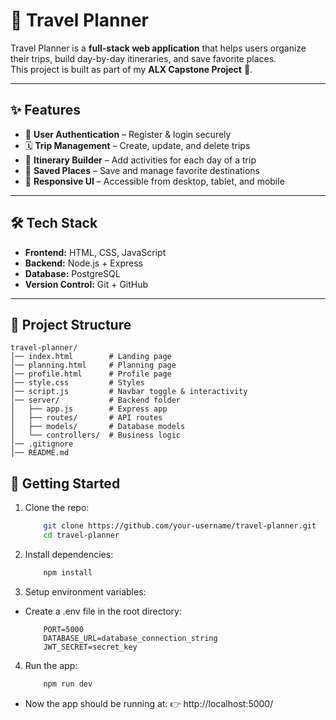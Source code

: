 # 🧳 Travel Planner

Travel Planner is a **full-stack web application** that helps users organize their trips, build day-by-day itineraries, and save favorite places.  
This project is built as part of my **ALX Capstone Project** 🚀.  

---

## ✨ Features
- 🔐 **User Authentication** – Register & login securely  
- 🗓 **Trip Management** – Create, update, and delete trips  
- 📅 **Itinerary Builder** – Add activities for each day of a trip  
- 📍 **Saved Places** – Save and manage favorite destinations  
- 📱 **Responsive UI** – Accessible from desktop, tablet, and mobile  

---

## 🛠 Tech Stack
- **Frontend:** HTML, CSS, JavaScript
- **Backend:** Node.js + Express  
- **Database:** PostgreSQL
- **Version Control:** Git + GitHub  

---

## 📂 Project Structure
```plaintext
travel-planner/
│── index.html        # Landing page
│── planning.html     # Planning page
│── profile.html      # Profile page
│── style.css         # Styles
│── script.js         # Navbar toggle & interactivity
│── server/           # Backend folder
│   ├── app.js        # Express app
│   ├── routes/       # API routes
│   ├── models/       # Database models
│   └── controllers/  # Business logic
│── .gitignore
│── README.md
```
## 🚀 Getting Started
1. Clone the repo:
	```bash
		git clone https://github.com/your-username/travel-planner.git
		cd travel-planner
	```
2. Install dependencies:
	```bash
		npm install
	```
3. Setup environment variables:

- Create a .env file in the root directory:
	```env
		PORT=5000
		DATABASE_URL=database_connection_string
		JWT_SECRET=secret_key
	```
4. Run the app:
	```bash
		npm run dev
	```
- Now the app should be running at:
		👉 http://localhost:5000/


